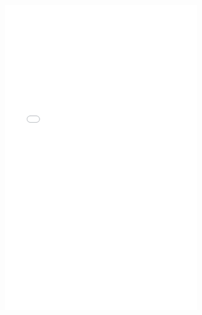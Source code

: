 <div>
<iframe id="pdf-js-viewer" src="/ipt2/web/viewer.html?file=%2Fipt2%2Ftp1_recursivite.pdf#zoom=page-width" title="webviewer" frameborder="0" width="100%" height="800"></iframe>
</div>
